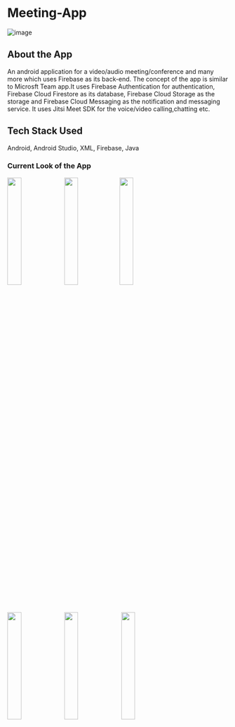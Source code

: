 # Meeting-App
![image](https://user-images.githubusercontent.com/72026578/125147851-a9a6a680-e14b-11eb-817f-4d7f14a68864.png)

## About the App
An android application for a video/audio meeting/conference and many more which uses Firebase as its back-end. The concept of the app is similar to Microsft Team app.It uses Firebase Authentication for authentication, Firebase Cloud Firestore as its database, Firebase Cloud Storage as the storage and Firebase Cloud Messaging as the notification and messaging service. It uses Jitsi Meet SDK for the voice/video calling,chatting etc.
## Tech Stack Used
Android, Android Studio, XML, Firebase, Java

### Current Look of the App

<img src="https://user-images.githubusercontent.com/72026578/125152778-a2dc5b80-e16c-11eb-9309-53b2a1edf53b.png" width="25%"></img> <img src="https://user-images.githubusercontent.com/72026578/125152800-d8814480-e16c-11eb-85cc-7975568814d2.png" width="25%"></img><img src="https://user-images.githubusercontent.com/72026578/125152929-df5c8700-e16d-11eb-80b7-5950fdc0f410.png" width="25%"></img>

<img src="https://user-images.githubusercontent.com/72026578/125153066-f51e7c00-e16e-11eb-8159-f237f73221fb.png" width="25%"></img> <img src="https://user-images.githubusercontent.com/72026578/125153121-4e86ab00-e16f-11eb-8115-d6ddbb8d958e.png" width="25%"></img> <img src="https://user-images.githubusercontent.com/72026578/125153206-cc4ab680-e16f-11eb-8280-e98303fb1306.png" width="25%"></img>





